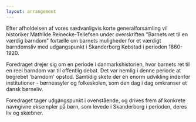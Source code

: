```yaml
---
layout: arrangement
---
```


Efter afholdelsen af vores sædvanligvis korte generalforsamling vil historiker Mathilde Reinecke-Tellefsen under overskriften "Barnets ret til en værdig barndom" fortælle om barnets muligheder for et værdigt barndomsliv med udgangspunkt i Skanderborg Købstad i perioden 1860-1920. 

Foredraget drejer sig om en periode i danmarkshistorien, hvor barnets ret til en reel barndom var til offentlig debat. Det var nemlig i denne periode at begrebet 'barndom' opstod. Samtidig skete der en enorm udvikling indenfor institutioner - børneasyler og folkeskolen, som den dag i dag omkranser et dansk børneliv. 

Foredraget tager udgangspunkt i ovenstående, og drives frem af konkrete navngivne eksempler på børn, som levede i Skanderborg i perioden, deres liv og skæbner. 
